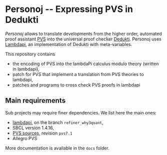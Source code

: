 # Personoj -- Expressing PVS in Dedukti

*Personoj* allows to translate developments from the higher order, automated
proof assistant [PVS](http://pvs.csl.sri.com) into the universal proof checker
[Dedukti](https://deducteam.github.io). Personoj uses
[Lambdapi](https://github.com/Deducteam/lambdapi), an implementation of Dedukti
with meta-variables.

This repository contains 
- the encoding of PVS into the lambdaPi calculus modulo theory (written
  in lambdapi),
- patch for PVS that implement a translation from PVS theories to
  lambdapi,
- patches and programs to cross check PVS proofs in lambdapi

## Main requirements

Sub projects may require finer dependencies. We list here the main ones:

- [lambdapi](https://github.com/gabrielhdt/lambdapi.git), on the branch
  `refiner_why3quant`,
- SBCL version 1.4.16,
- [PVS sources](https://github.com/SRI-CSL/PVS.git), revision `pvs7.1`
- Allegro PVS

More documentation is available in the `docs` folder.
